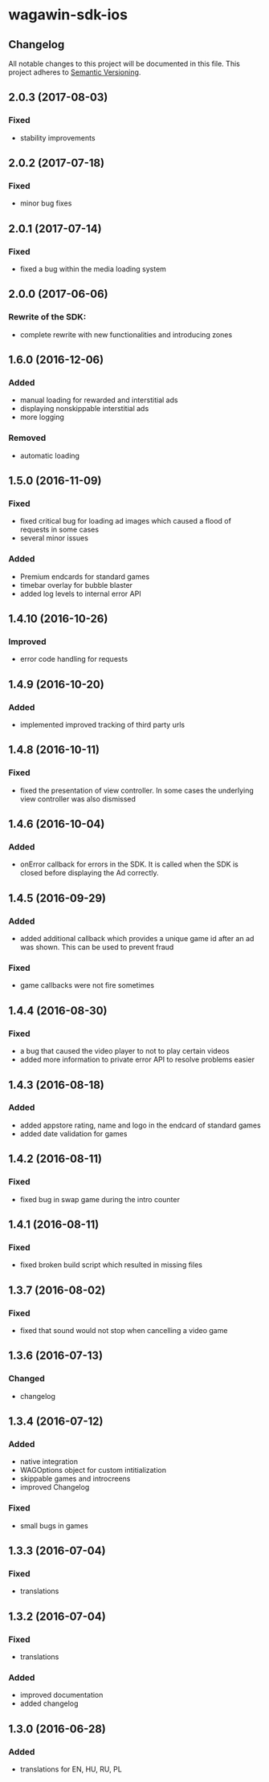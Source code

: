 # wagawin-sdk-ios

## Changelog
All notable changes to this project will be documented in this file.
This project adheres to [Semantic Versioning](http://semver.org/).

## 2.0.3 (2017-08-03)
### Fixed
- stability improvements

## 2.0.2 (2017-07-18)
### Fixed
- minor bug fixes

## 2.0.1 (2017-07-14)
### Fixed
- fixed a bug within the media loading system

## 2.0.0 (2017-06-06)
### Rewrite of the SDK:
- complete rewrite with new functionalities and introducing zones

## 1.6.0 (2016-12-06)
### Added
- manual loading for rewarded and interstitial ads
- displaying nonskippable interstitial ads
- more logging
### Removed
- automatic loading

## 1.5.0 (2016-11-09)
### Fixed
- fixed critical bug for loading ad images which caused a flood of requests in some cases
- several minor issues

### Added
- Premium endcards for standard games
- timebar overlay for bubble blaster
- added log levels to internal error API

## 1.4.10 (2016-10-26)
### Improved
- error code handling for requests

## 1.4.9 (2016-10-20)
### Added
- implemented improved tracking of third party urls

## 1.4.8 (2016-10-11)
### Fixed
- fixed the presentation of view controller. In some cases the underlying view controller was also dismissed

## 1.4.6 (2016-10-04)
### Added
- onError callback for errors in the SDK. It is called when the SDK is closed before displaying the Ad correctly.

## 1.4.5 (2016-09-29)
### Added
- added additional callback which provides a unique game id after an ad was shown. This can be used to prevent fraud

### Fixed
- game callbacks were not fire sometimes

## 1.4.4 (2016-08-30)
### Fixed
- a bug that caused the video player to not to play certain videos
- added more information to private error API to resolve problems easier

## 1.4.3 (2016-08-18)
### Added
- added appstore rating, name and logo in the endcard of standard games
- added date validation for games

## 1.4.2 (2016-08-11)
### Fixed
- fixed bug in swap game during the intro counter

## 1.4.1 (2016-08-11)
### Fixed
- fixed broken build script which resulted in missing files

## 1.3.7 (2016-08-02)
### Fixed
- fixed that sound would not stop when cancelling a video game

## 1.3.6 (2016-07-13)
### Changed
- changelog

## 1.3.4 (2016-07-12)
### Added
- native integration
- WAGOptions object for custom intitialization
- skippable games and introcreens
- improved Changelog

### Fixed
- small bugs in games

## 1.3.3 (2016-07-04)
### Fixed
- translations

## 1.3.2 (2016-07-04)
### Fixed
 - translations

### Added
- improved documentation
- added changelog

## 1.3.0 (2016-06-28)
### Added
- translations for EN, HU, RU, PL
